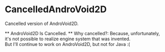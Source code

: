 # CancelledAndroVoid2D
Cancelled version of AndroVoid2D.

** AndroVoid2D Is Cancelled. **
Why cancelled?:
  Because, unfortunately, it's not possible to realize engine system that was invented.<br>
  But I'll continue to work on AndroVoid2D, but not for Java :(
 
